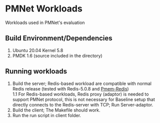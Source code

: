 # PMNet Workloads
Workloads used in PMNet's evaluation



## Build Environment/Dependencies
1. Ubuntu 20.04 Kernel 5.8
2. PMDK 1.6 (source included in the directory)

## Running workloads
1. Build the server; Redis-based workload are compatible with normal Redis release (tested with Redis-5.0.8 and [Pmem-Redis](https://github.com/pmem/pmem-redis))       
1.1 For Redis-based workloads, Redis proxy (adaptor) is needed to support PMNet protocol, this is not necessary for Baseline setup that directly connects to the Redis-server with TCP; Run Server-adaptor.
2. Build the client; The Makefile should work.
3. Run the run script in client folder.